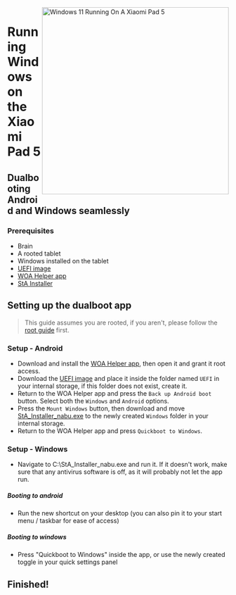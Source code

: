 <img align="right" src="https://raw.githubusercontent.com/erdilS/Port-Windows-11-Xiaomi-Pad-5/main/nabu.png" width="425" alt="Windows 11 Running On A Xiaomi Pad 5">


# Running Windows on the Xiaomi Pad 5

## Dualbooting Android and Windows seamlessly

### Prerequisites
- Brain
- A rooted tablet
- Windows installed on the tablet
- [UEFI image](https://github.com/erdilS/Port-Windows-11-Xiaomi-Pad-5/releases/download/1.0/uefi.img)
- [WOA Helper app](https://github.com/erdilS/Port-Windows-11-Xiaomi-Pad-5/releases/download/dualboot/woahelper.apk)
- [StA Installer](https://github.com/erdilS/Port-Windows-11-Xiaomi-Pad-5/releases/download/dualboot/StA_Installer_nabu.exe)

## Setting up the dualboot app
> This guide assumes you are rooted, if you aren't, please follow the [root guide](2-rootguide-en.md) first.

### Setup - Android
- Download and install the [WOA Helper app](https://github.com/erdilS/Port-Windows-11-Xiaomi-Pad-5/releases/download/dualboot/woahelper.apk), then open it and grant it root access.
- Download the [UEFI image](https://github.com/erdilS/Port-Windows-11-Xiaomi-Pad-5/releases/download/1.0/uefi.img) and place it inside the folder named `UEFI` in your internal storage, if this folder does not exist, create it.
- Return to the WOA Helper app and press the `Back up Android boot` button. Select both the `Windows` and `Android` options.
- Press the `Mount Windows` button, then download and move [StA_Installer_nabu.exe](https://github.com/erdilS/Port-Windows-11-Xiaomi-Pad-5/releases/download/dualboot/StA_Installer_nabu.exe) to the newly created `Windows` folder in your internal storage.
- Return to the WOA Helper app and press `Quickboot to Windows`.

### Setup - Windows
- Navigate to C:\StA_Installer_nabu.exe and run it. If it doesn't work, make sure that any antivirus software is off, as it will probably not let the app run.

##### Booting to android
  - Run the new shortcut on your desktop (you can also pin it to your start menu / taskbar for ease of access)

##### Booting to windows
  - Press "Quickboot to Windows" inside the app, or use the newly created toggle in your quick settings panel
  
## Finished!
